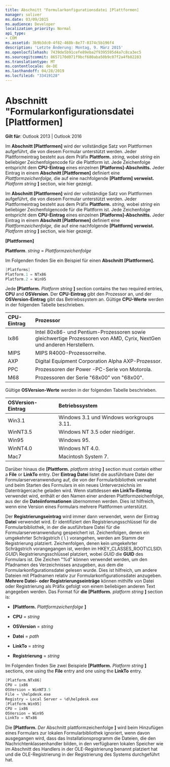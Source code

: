 ```yaml
---
title: Abschnitt "Formularkonfigurationsdatei [Plattformen]
manager: soliver
ms.date: 03/09/2015
ms.audience: Developer
localization_priority: Normal
api_type:
- COM
ms.assetid: 3b9b3dc0-4f82-468b-8e77-0374c5b196f4
description: 'Letzte Änderung: Montag, 9. März 2015'
ms.openlocfilehash: 7439de5b91cefe89eba2f9395595d4a7c8ca3ec5
ms.sourcegitcommit: 8657170d071f9bcf680aba50b9c07f2a4fb82283
ms.translationtype: MT
ms.contentlocale: de-DE
ms.lasthandoff: 04/28/2019
ms.locfileid: "33419128"
---
```

# <a name="form-configuration-file-platforms-section"></a>Abschnitt "Formularkonfigurationsdatei [Plattformen]

**Gilt für**: Outlook 2013 | Outlook 2016 
  
Im **Abschnitt [Plattformen]** wird der vollständige Satz von Plattformen aufgeführt, die von diesem Formular unterstützt werden. Jeder Plattformeintrag besteht aus dem Präfix **Plattform.** _string_, wobei  _string_ ein beliebiger Zeichenfolgencode für die Plattform ist. Jede Zeichenfolge entspricht dem **CPU-Eintrag** eines einzelnen **[Platforms]-Abschnitts.** Jeder Eintrag in einem **Abschnitt [Plattformen]** definiert eine  _Plattformzeichenfolge,_ die auf eine nachfolgende **[Plattform] verweist.** _Platform string_ **]** section, wie hier gezeigt. 
  
Im **Abschnitt [Plattformen]** wird der vollständige Satz von Plattformen aufgeführt, die von diesem Formular unterstützt werden. Jeder Plattformeintrag besteht aus dem Präfix **Plattform.** _string_, wobei  _string_ ein beliebiger Zeichenfolgencode für die Plattform ist. Jede Zeichenfolge entspricht dem **CPU-Eintrag** eines einzelnen **[Platforms]-Abschnitts.** Jeder Eintrag in einem **Abschnitt [Plattformen]** definiert eine  _Plattformzeichenfolge,_ die auf eine nachfolgende **[Plattform] verweist.** _Platform string_ **]** section, wie hier gezeigt. 
  
**[Plattformen]**
  
**Plattform**. _string_  =   _Plattformzeichenfolge_
  
Im Folgenden finden Sie ein Beispiel für einen **Abschnitt [Plattformen].** 
  
```cpp
[Platforms]
Platform.1 = NTx86
Platform.2 = Win95

```

Jede **[Plattform.** _Platform string_ **]** section contains the two required entries, **CPU** and **OSVersion**. Der **CPU-Eintrag** gibt den Prozessor an, und der **OSVersion-Eintrag** gibt das Betriebssystem an. Gültige **CPU-Werte** werden in der folgenden Tabelle beschrieben. 
  
|**CPU-Eintrag**|**Prozessor**|
|:-----|:-----|
|Ix86  <br/> |Intel 80x86- und Pentium-Prozessoren sowie gleichwertige Prozessoren von AMD, Cyrix, NextGen und anderen Herstellern.  <br/> |
|MIPS  <br/> |MIPS R4000-Prozessorreihe.  <br/> |
|AXP  <br/> |Digital Equipment Corporation Alpha AXP-Prozessor.  <br/> |
|PPC  <br/> |Prozessoren der Power -PC-Serie von Motorola.  <br/> |
|M68  <br/> |Prozessoren der Serie "68x00" von "68x00".  <br/> |
   
Gültige **OSVersion-Werte** werden in der folgenden Tabelle beschrieben. 
  
|**OSVersion-Eintrag**|**Betriebssystem**|
|:-----|:-----|
|Win3.1  <br/> |Windows 3.1 und Windows workgroups 3.11.  <br/> |
|WinNT3.5  <br/> |Windows NT 3.5 oder niedriger.  <br/> |
|Win95  <br/> |Windows 95.  <br/> |
|WinNT4.0  <br/> |Windows NT 4.0.  <br/> |
|Mac7  <br/> |Macintosh System 7.  <br/> |
   
Darüber hinaus die **[Plattform.** _platform string_ **]** section must contain either a **File** or **LinkTo** entry. Der **Eintrag Datei** listet die ausführbare Datei der Formularserveranwendung auf, die von der Formularbibliothek verwaltet und beim Starten des Formulars in ein neues Unterverzeichnis im Datenträgercache geladen wird. Wenn stattdessen **ein LinkTo-Eintrag** verwendet wird, enthält er den Namen einer anderen Plattformzeichenfolge, aus der die **Dateiinformationen** übernommen werden. Dies ist hilfreich, wenn eine Version eines Formulars mehrere Plattformen unterstützt. 
  
Der **Registrierungseintrag** wird immer dann verwendet, wenn der Eintrag **Datei** verwendet wird. Er identifiziert den Registrierungsschlüssel für die Formularbibliothek, in der die ausführbare Datei für die Formularserveranwendung gespeichert ist. Zeichenfolgen, denen ein umgekehrter Schrägstrich ( \ ) vorangehen, werden am Stamm der Registrierung platziert. Zeichenfolgen, denen kein umgekehrter Schrägstrich vorangegangen ist, werden im HKEY_CLASSES_ROOT\CLSID\  _GUID_\ Registrierungsschlüssel platziert, wobei  _GUID_ die **GUID** des Formulars ist. Die Zeichen "%d" können verwendet werden, um den Pfadnamen des Verzeichnisses anzugeben, aus dem die Formularkonfigurationsdatei gelesen wurde. Dies ist hilfreich, um andere Dateien mit Pfadnamen relativ zur Formularkonfigurationsdatei anzugeben. **Mehrere Datei-** **oder Registrierungseinträge** können mithilfe von Datei oder Registrierung als Präfix gefolgt von einem beliebigen anderen Text angegeben werden. Das Format für **die [Plattform.** _platform string_ **]** section is: 
  
- **[Plattform.** _Plattformzeichenfolge_ **]**
    
- **CPU**  =   _string_
    
- **OSVersion**  =   _string_
    
- **Datei**  =   _path_
    
- **LinkTo**  =   _string_
    
- **Registrierung**  =   _string_
  
Im Folgenden finden Sie zwei Beispiele **[Plattform.** _Platform string_ **]** sections, one using the **File** entry and one using the **LinkTo** entry. 
  
```cpp
[Platform.NTx86]
CPU = ix86
OSVersion = WinNT3.5
File = \helpdesk.exe
Registry = Local Server = %d\helpdesk.exe
[Platform.Win95]
CPU = ix86
OSVersion = Win95
LinkTo = NTx86

```

Die **[Plattform.** _Der_ Abschnitt plattformzeichenfolge **]** wird beim Hinzufügen eines Formulars zur lokalen Formularbibliothek ignoriert, wenn davon ausgegangen wird, dass das Installationsprogramm die Dateien, die den Nachrichtenklassenhandler bilden, in den verfügbaren lokalen Speicher wie im Abschnitt des Handlers in der OLE-Registrierung benannt platziert hat und die OLE-Registrierung in der Registrierung des Systems durchgeführt hat. 
  

